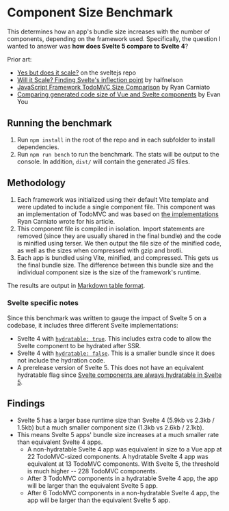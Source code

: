 # Component Size Benchmark

This determines how an app's bundle size increases with the number of components, depending on the framework used. Specifically, the question I wanted to answer was **how does Svelte 5 compare to Svelte 4**?

Prior art:

- [Yes but does it scale?](https://github.com/sveltejs/svelte/issues/2546) on the sveltejs repo
- [Will it Scale? Finding Svelte's inflection point](https://github.com/halfnelson/svelte-it-will-scale) by halfnelson
- [JavaScript Framework TodoMVC Size Comparison](https://dev.to/this-is-learning/javascript-framework-todomvc-size-comparison-504f) by Ryan Carniato
- [Comparing generated code size of Vue and Svelte components](https://github.com/yyx990803/vue-svelte-size-analysis) by Evan You

## Running the benchmark

1. Run `npm install` in the root of the repo and in each subfolder to install dependencies.
2. Run `npm run bench` to run the benchmark. The stats will be output to the console. In addition, `dist/` will contain the generated JS files.

## Methodology

1. Each framework was initialized using their default Vite template and were updated to include a single component file. This component was an implementation of TodoMVC and was based on [the implementations](https://gist.github.com/ryansolid/aa5bd12ed4e2f9d592c4b23e58d6fa85) Ryan Carniato wrote for his article.
1. This component file is compiled in isolation. Import statements are removed (since they are usually shared in the final bundle) and the code is minified using terser. We then output the file size of the minified code, as well as the sizes when compressed with gzip and brotli.
1. Each app is bundled using Vite, minified, and compressed. This gets us the final bundle size. The difference between this bundle size and the individual component size is the size of the framework's runtime.

The results are output in [Markdown table format](stats.md).

### Svelte specific notes

Since this benchmark was written to gauge the impact of Svelte 5 on a codebase, it includes three different Svelte implementations:

- Svelte 4 with [`hydratable: true`](https://svelte.dev/docs/svelte-compiler#types-compileoptions). This includes extra code to allow the Svelte component to be hydrated after SSR.
- Svelte 4 with [`hydratable: false`](https://svelte.dev/docs/svelte-compiler#types-compileoptions). This is a smaller bundle since it does not include the hydration code.
- A prerelease version of Svelte 5. This does not have an equivalent hydratable flag since [Svelte components are always hydratable in Svelte 5](https://svelte-5-preview.vercel.app/docs/breaking-changes#changes-to-compiler-options).

## Findings

- Svelte 5 has a larger base runtime size than Svelte 4 (5.9kb vs 2.3kb / 1.5kb) but a much smaller component size (1.3kb vs 2.6kb / 2.1kb).
- This means Svelte 5 apps' bundle size increases at a much smaller rate than equivalent Svelte 4 apps.
  - A non-hydratable Svelte 4 app was equivalent in size to a Vue app at 22 TodoMVC-sized components. A hydratable Svelte 4 app was equivalent at 13 TodoMVC components. With Svelte 5, the threshold is much higher -- 228 TodoMVC components.
  - After 3 TodoMVC components in a hydratable Svelte 4 app, the app will be larger than the equivalent Svelte 5 app.
  - After 6 TodoMVC components in a non-hydratable Svelte 4 app, the app will be larger than the equivalent Svelte 5 app.
